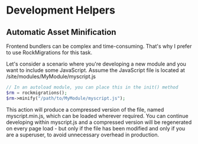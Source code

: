 # Development Helpers

## Automatic Asset Minification

Frontend bundlers can be complex and time-consuming. That's why I prefer to use RockMigrations for this task.

Let's consider a scenario where you're developing a new module and you want to include some JavaScript. Assume the JavaScript file is located at /site/modules/MyModule/myscript.js

```php
// In an autoload module, you can place this in the init() method
$rm = rockmigrations();
$rm->minify("/path/to/MyModule/myscript.js");
```

This action will produce a compressed version of the file, named myscript.min.js, which can be loaded wherever required. You can continue developing within myscript.js and a compressed version will be regenerated on every page load - but only if the file has been modified and only if you are a superuser, to avoid unnecessary overhead in production.
